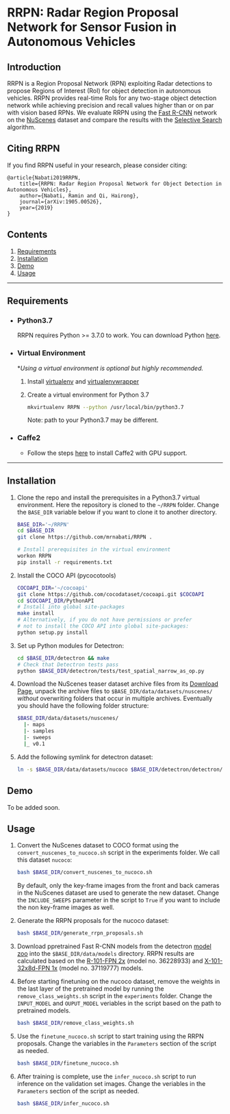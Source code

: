 # RRPN: Radar Region Proposal Network for Sensor Fusion in Autonomous Vehicles

## Introduction

RRPN is a Region Proposal Network (RPN) exploiting Radar detections to propose
Regions of Interest (RoI) for object detection in autonomous vehicles. RRPN provides
real-time RoIs for any two-stage object detection network while achieving precision
and recall values higher than or on par with vision based RPNs. We evaluate RRPN
using the [Fast R-CNN](https://arxiv.org/abs/1504.08083) network on the
[NuScenes](https://www.nuscenes.org/) dataset and compare the results with the
[Selective Search](https://ivi.fnwi.uva.nl/isis/publications/2013/UijlingsIJCV2013/UijlingsIJCV2013.pdf)
algorithm.

## Citing RRPN

If you find RRPN useful in your research, please consider citing:

```
@article{Nabati2019RRPN,
    title={RRPN: Radar Region Proposal Network for Object Detection in Autonomous Vehicles},
    author={Nabati, Ramin and Qi, Hairong},
    journal={arXiv:1905.00526},
    year={2019}
}
```

## Contents

1. [Requirements](#requirements)
2. [Installation](#installation)
3. [Demo](#demo)
4. [Usage](#usage)

--------------------------------------------------------------------------------

## Requirements

- ### Python3.7

  RRPN requires Python >= 3.7.0 to work. You can download Python [here](https://www.python.org/downloads/).

- ### Virtual Environment
  **Using a virtual environment is optional but highly recommended.*
  1. Install [virtualenv](https://virtualenv.pypa.io/en/latest/installation/) and
    [virtualenvwrapper](https://virtualenvwrapper.readthedocs.io/en/latest/install.html)

  1. Create a virtual environment for Python 3.7

      ```bash
      mkvirtualenv RRPN --python /usr/local/bin/python3.7
      ```

      Note: path to your Python3.7 may be different.

- ### Caffe2
  - Follow the steps [here](https://caffe2.ai/docs/getting-started.html?platform=mac&configuration=prebuilt) to install Caffe2 with GPU support.

--------------------------------------------------------------------------------

## Installation

1. Clone the repo and install the prerequisites in a Python3.7 virtual
environment. Here the repository is cloned to the `~/RRPN`
folder. Change the `BASE_DIR` variable below if you want to clone it to another
directory.

    ```bash
    BASE_DIR='~/RRPN'
    cd $BASE_DIR
    git clone https://github.com/mrnabati/RRPN .
    
    # Install prerequisites in the virtual environment
    workon RRPN
    pip install -r requirements.txt
    ```

1. Install the COCO API (pycocotools)

    ```bash
    COCOAPI_DIR='~/cocoapi'
    git clone https://github.com/cocodataset/cocoapi.git $COCOAPI
    cd $COCOAPI_DIR/PythonAPI
    # Install into global site-packages
    make install
    # Alternatively, if you do not have permissions or prefer
    # not to install the COCO API into global site-packages:
    python setup.py install
    ```

1. Set up Python modules for Detectron:

    ```bash
    cd $BASE_DIR/detectron && make
    # Check that Detectron tests pass
    python $BASE_DIR/detectron/tests/test_spatial_narrow_as_op.py
    ```

1. Download the NuScenes teaser dataset archive files from its [Download Page](https://www.nuscenes.org/download), 
  unpack the archive files to `$BASE_DIR/data/datasets/nuscenes/` _without_
  overwriting folders that occur in multiple archives. Eventually you should
  have the following folder structure:

    ```bash
    $BASE_DIR/data/datasets/nuscenes/
      |- maps
      |- samples
      |- sweeps
      |_ v0.1
    ```

2. Add the following symlink for detectron dataset:
    
    ```bash
    ln -s $BASE_DIR/data/datasets/nucoco $BASE_DIR/detectron/detectron/datasets/data/nucoco
    ```

## Demo

To be added soon.

## Usage

1. Convert the NuScenes dataset to COCO format using the `convert_nuscenes_to_nucoco.sh`
  script in the experiments folder. We call this dataset `nucoco`:

    ```bash
    bash $BASE_DIR/convert_nuscenes_to_nucoco.sh
    ```

    By default, only the key-frame images from the front and back cameras in the
    NuScenes dataset are used to generate the new dataset. Change the
    `INCLUDE_SWEEPS` parameter in the script to `True` if you want to include
    the non key-frame images as well.
  
1. Generate the RRPN proposals for the nucoco dataset:
   
    ```bash
    bash $BASE_DIR/generate_rrpn_proposals.sh
    ```

1. Download ppretrained Fast R-CNN models from the detectron
   [model zoo](https://github.com/facebookresearch/Detectron/blob/master/MODEL_ZOO.md)
   into the `$BASE_DIR/data/models` directory. RRPN results are calculated 
   based on the 
   [R-101-FPN 2x](https://dl.fbaipublicfiles.com/detectron/36228933/12_2017_baselines/fast_rcnn_R-101-FPN_2x.yaml.09_26_27.jkOUTrrk/output/train/coco_2014_train%3Acoco_2014_valminusminival/generalized_rcnn/model_final.pkl) 
   (model no. 36228933) and
   [X-101-32x8d-FPN 1x](https://dl.fbaipublicfiles.com/detectron/37119777/12_2017_baselines/fast_rcnn_X-101-32x8d-FPN_1x.yaml.06_38_03.d5N36egm/output/train/coco_2014_train%3Acoco_2014_valminusminival/generalized_rcnn/model_final.pkl)
   (model no. 37119777) models.

1. Before starting finetuning on the nucoco dataset, remove the weights in the 
   last layer of the pretrained model by running the `remove_class_weights.sh` script in
   the `experiments` folder. Change the `INPUT_MODEL` and `OUPUT_MODEL` veriables
   in the script based on the path to pretrained models.

    ```bash
    bash $BASE_DIR/remove_class_weights.sh
    ```

1. Use the `finetune_nucoco.sh` script to start training using the RRPN proposals.
   Change the variables in the `Parameters` section of the script as needed.
    
    ```bash
    bash $BASE_DIR/finetune_nucoco.sh
    ```

1. After training is complete, use the `infer_nucoco.sh` script to run inference
   on the validation set images. Change the veriables in the `Parameters` 
   section of the script as needed.

    ```bash
    bash $BASE_DIR/infer_nucoco.sh
    ```